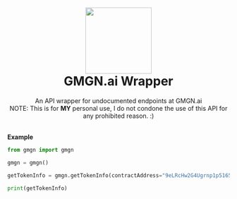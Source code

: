<h1 align="center">
	<img src="https://gmgn.ai/static/logo/GMGNLogo.webp" width="150px"><br>
    GMGN.ai Wrapper
</h1>
<p align="center">
	An API wrapper for undocumented endpoints at GMGN.ai<br>NOTE: This is for <b>MY</b> personal use, I do not condone the use of this API for any prohibited reason. :)</br>
</p>
<br><b>Example</b>

```python
from gmgn import gmgn

gmgn = gmgn()

getTokenInfo = gmgn.getTokenInfo(contractAddress="9eLRcHw2G4Ugrnp1p5165PuZsQ2YSc9GnBpGZS7Cpump")

print(getTokenInfo)
```
